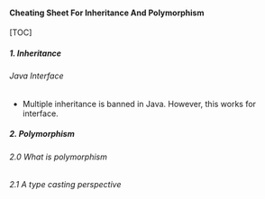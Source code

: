 #### Cheating Sheet For Inheritance And Polymorphism

[TOC]

##### 1. Inheritance

###### Java Interface

- Multiple inheritance is banned in Java. However, this works for interface. 

##### 2. Polymorphism

###### 2.0 What is polymorphism

###### 2.1 A type casting perspective